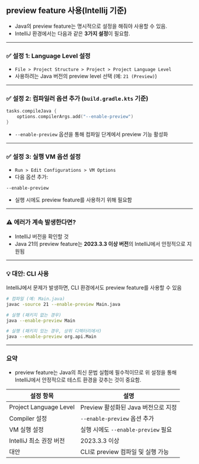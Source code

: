 ## preview feature 사용(Intellij 기준)

- Java의 preview feature는 명시적으로 설정을 해줘야 사용할 수 있음.
- IntelliJ 환경에서는 다음과 같은 **3가지 설정**이 필요함.

---

### ✅ 설정 1: Language Level 설정

- `File > Project Structure > Project > Project Language Level`
- 사용하려는 Java 버전의 preview level 선택 (예: `21 (Preview)`)

---

### ✅ 설정 2: 컴파일러 옵션 추가 (`build.gradle.kts` 기준)

```kotlin
tasks.compileJava {
    options.compilerArgs.add("--enable-preview")
}
```

- `--enable-preview` 옵션을 통해 컴파일 단계에서 preview 기능 활성화

---

### ✅ 설정 3: 실행 VM 옵션 설정

- `Run > Edit Configurations > VM Options`
- 다음 옵션 추가:

```
--enable-preview
```

- 실행 시에도 preview feature를 사용하기 위해 필요함

---

### ⚠️ 에러가 계속 발생한다면?

- IntelliJ 버전을 확인할 것
- Java 21의 preview feature는 **2023.3.3 이상 버전**의 IntelliJ에서 안정적으로 지원됨

---

### 💡 대안: CLI 사용

IntelliJ에서 문제가 발생하면, CLI 환경에서도 preview feature를 사용할 수 있음

```bash
# 컴파일 (예: Main.java)
javac -source 21 --enable-preview Main.java

# 실행 (패키지 없는 경우)
java --enable-preview Main

# 실행 (패키지 있는 경우, 상위 디렉터리에서)
java --enable-preview org.api.Main
```

---

### 요약

- preview feature는 Java의 최신 문법 실험에 필수적이므로 위 설정을 통해 IntelliJ에서 안정적으로 테스트 환경을 갖추는 것이 중요함.

| 설정 항목                  | 설명                           |
|------------------------|------------------------------|
| Project Language Level | Preview 활성화된 Java 버전으로 지정    |
| Compiler 설정            | `--enable-preview` 옵션 추가     |
| VM 실행 설정               | 실행 시에도 `--enable-preview` 필요 |
| IntelliJ 최소 권장 버전      | 2023.3.3 이상                  |
| 대안                     | CLI로 preview 컴파일 및 실행 가능     |

